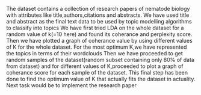 The dataset contains a collection of research papers of nematode biology with attributes like title,authors,citations and abstracts.
We have used title and abstract as the final text data to be used by topic modelling algorithms to classify into topics 
We have first tried LDA on the whole dataset for a random value of k(=10 here) and found its coherance and perplexity score. Then we have plotted a graph of coherance value by using different values of K for the whole dataset.
For the most optimum K,we have represented the topics in terms of their wordclouds
Then we have proceeded to get random samples of the dataset(random subset containing only 80% of data from dataset) and for different values of K,proceeded to plot a graph of coherance score for each sample of the dataset. This final step has been done to find the optimum value of K that actually fits the dataset in actuality.
Next task would be to implement the research paper

